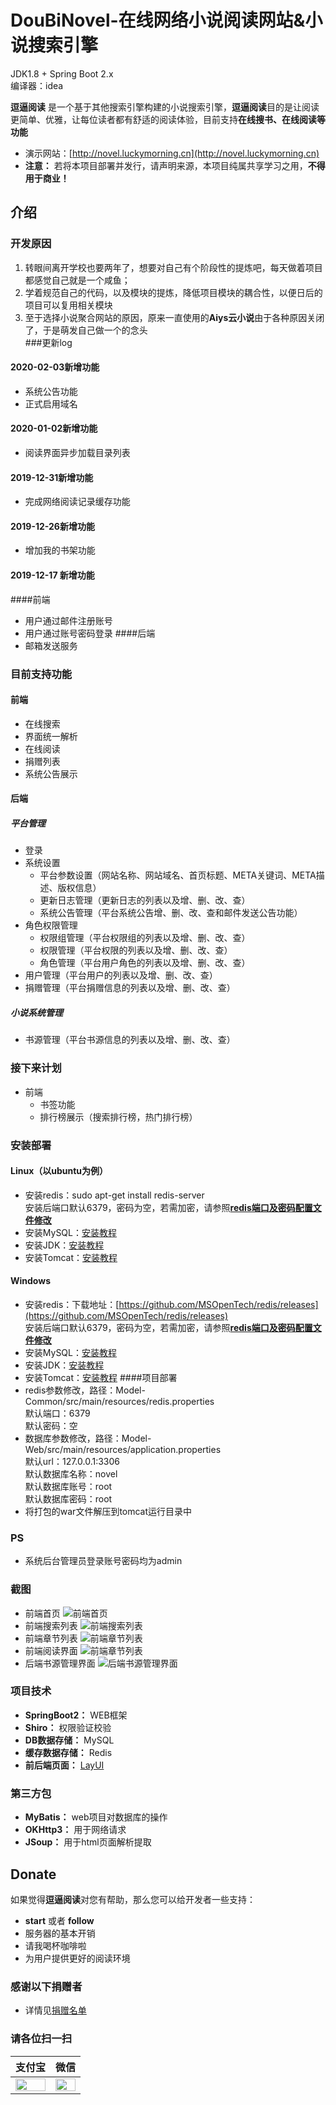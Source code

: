# DouBiNovel-在线网络小说阅读网站&小说搜索引擎
JDK1.8  + Spring Boot 2.x  
编译器：idea

**逗逼阅读** 是一个基于其他搜索引擎构建的小说搜索引擎，**逗逼阅读**目的是让阅读更简单、优雅，让每位读者都有舒适的阅读体验，目前支持**在线搜书、在线阅读等功能**
* 演示网站：[http://novel.luckymorning.cn](http://novel.luckymorning.cn)
* **注意：** 若将本项目部署并发行，请声明来源，本项目纯属共享学习之用，**不得用于商业！**
## 介绍
### 开发原因
1. 转眼间离开学校也要两年了，想要对自己有个阶段性的提炼吧，每天做着项目都感觉自己就是一个咸鱼；
2. 学着规范自己的代码，以及模块的提炼，降低项目模块的耦合性，以便日后的项目可以复用相关模块
3. 至于选择小说聚合网站的原因，原来一直使用的**Aiys云小说**由于各种原因关闭了，于是萌发自己做一个的念头  
###更新log
#### 2020-02-03新增功能  
* 系统公告功能
* 正式启用域名
#### 2020-01-02新增功能  
* 阅读界面异步加载目录列表
#### 2019-12-31新增功能
* 完成网络阅读记录缓存功能
#### 2019-12-26新增功能
* 增加我的书架功能
#### 2019-12-17 新增功能
####前端
* 用户通过邮件注册账号
* 用户通过账号密码登录
####后端
* 邮箱发送服务
### 目前支持功能
#### 前端
* 在线搜索
* 界面统一解析
* 在线阅读
* 捐赠列表  
* 系统公告展示
#### 后端
##### 平台管理
* 登录
* 系统设置
    * 平台参数设置（网站名称、网站域名、首页标题、META关键词、META描述、版权信息）
    * 更新日志管理（更新日志的列表以及增、删、改、查）
    * 系统公告管理（平台系统公告增、删、改、查和邮件发送公告功能）
* 角色权限管理
    * 权限组管理（平台权限组的列表以及增、删、改、查）
    * 权限管理（平台权限的列表以及增、删、改、查）
    * 角色管理（平台用户角色的列表以及增、删、改、查）
* 用户管理（平台用户的列表以及增、删、改、查）
* 捐赠管理（平台捐赠信息的列表以及增、删、改、查）
##### 小说系统管理
* 书源管理（平台书源信息的列表以及增、删、改、查）
### 接下来计划
* 前端
    * 书签功能
    * 排行榜展示（搜索排行榜，热门排行榜）
 ### 安装部署
 #### Linux（以ubuntu为例）
 * 安装redis：sudo apt-get install redis-server  
 安装后端口默认6379，密码为空，若需加密，请参照[**redis端口及密码配置文件修改**](https://www.cnblogs.com/konglingxi/p/9452276.html)
 * 安装MySQL：[安装教程](https://blog.csdn.net/sinat_37064286/article/details/82224562)
 * 安装JDK：[安装教程](https://blog.csdn.net/qq_41892229/article/details/81773079)
 * 安装Tomcat：[安装教程](https://blog.csdn.net/weixx3/article/details/80808484)
 #### Windows
 * 安装redis：下载地址：[https://github.com/MSOpenTech/redis/releases](https://github.com/MSOpenTech/redis/releases)  
 安装后端口默认6379，密码为空，若需加密，请参照[**redis端口及密码配置文件修改**](https://www.cnblogs.com/konglingxi/p/9452276.html)
 * 安装MySQL：[安装教程](https://blog.csdn.net/bobo553443/article/details/81383194)
 * 安装JDK：[安装教程](https://jingyan.baidu.com/article/6dad5075d1dc40a123e36ea3.html)
 * 安装Tomcat：[安装教程](https://blog.csdn.net/qq_36309983/article/details/79867313)
 ####项目部署  
  * redis参数修改，路径：Model-Common/src/main/resources/redis.properties  
     默认端口：6379  
     默认密码：空
  * 数据库参数修改，路径：Model-Web/src/main/resources/application.properties  
     默认url：127.0.0.1:3306  
     默认数据库名称：novel  
     默认数据库账号：root  
     默认数据库密码：root
  * 将打包的war文件解压到tomcat运行目录中
### PS
* 系统后台管理员登录账号密码均为admin
### 截图
* 前端首页
![前端首页](./front_index.png)
* 前端搜索列表
![前端搜索列表](./front_search.png)
* 前端章节列表
![前端章节列表](./front_detail.png)
* 前端阅读界面
![前端章节列表](./front_reader.png)
* 后端书源管理界面
![后端书源管理界面](./admin_book_source.png)
### 项目技术
* **SpringBoot2：** WEB框架
* **Shiro：** 权限验证校验
* **DB数据存储：** MySQL
* **缓存数据存储：** Redis
* **前后端页面：** [LayUI](https://www.layui.com/)
### 第三方包
* **MyBatis：** web项目对数据库的操作
* **OKHttp3：** 用于网络请求
* **JSoup：** 用于html页面解析提取
## Donate
如果觉得**逗逼阅读**对您有帮助，那么您可以给开发者一些支持：
* **start** 或者 **follow**
* 服务器的基本开销
* 请我喝杯咖啡啦
* 为用户提供更好的阅读环境
### 感谢以下捐赠者
* 详情见[捐赠名单](http://novel.luckymorning.cn//donate/list)
### 请各位扫一扫
| 支付宝 | 微信 |
| :----: | :----: |
| <img src="./donate_alipay.png" width="100%"> | <img src="./donate_wechat.png" width="100%"> |

